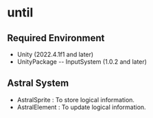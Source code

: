 # until
## Required Environment
- Unity (2022.4.1f1 and later)
- UnityPackage
-- InputSystem (1.0.2 and later)

## Astral System

- AstralSprite : To store logical information.
- AstralElement : To update logical information.



